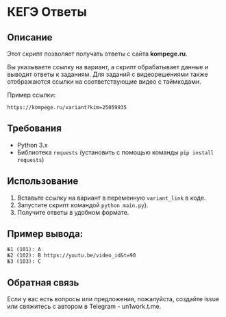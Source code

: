 # КЕГЭ Ответы

## Описание

Этот скрипт позволяет получать ответы с сайта **kompege.ru**. 

Вы указываете ссылку на вариант, а скрипт обрабатывает данные и выводит ответы к заданиям. Для заданий с видеорешениями также отображаются ссылки на соответствующие видео с таймкодами. 

Пример ссылки:  
```
https://kompege.ru/variant?kim=25059935
```

## Требования

- Python 3.x
- Библиотека `requests` (установить с помощью команды `pip install requests`)

## Использование

1. Вставьте ссылку на вариант в переменную `variant_link` в коде.
2. Запустите скрипт командой `python main.py`).
3. Получите ответы в удобном формате.

## Пример вывода:
```
№1 (101): A
№2 (102): B https://youtu.be/video_id&t=90
№3 (103): C
```

## Обратная связь

Если у вас есть вопросы или предложения, пожалуйста, создайте issue или свяжитесь с автором в Telegram - un1work.t.me.
